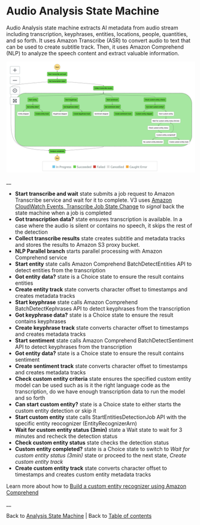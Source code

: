 # Audio Analysis State Machine

Audio Analysis state machine extracts AI metadata from audio stream including transcription, keyphrases, entities, locations, people, quantities, and so forth. It uses Amazon Transcribe (ASR) to convert audio to text that can be used to create subtitle track. Then, it uses Amazon Comprehend (NLP) to analyze the speech content and extract valuable information.

![Audio analysis state machine](../../../../deployment/tutorials/images/state-machine-analysis-audio.png)

__

* **Start transcribe and wait** state submits a job request to Amazon Transcribe service and wait for it to complete. V3 uses [Amazon CloudWatch Events, Transcribe Job State Change](https://docs.aws.amazon.com/transcribe/latest/dg/cloud-watch-events.html) to _signal_ back the state machine when a job is completed
* **Got transcription data?** state ensures transcription is available. In a case where the audio is silent or contains no speech, it skips the rest of the detection
* **Collect transcribe results** state creates subtitle and metadata tracks and stores the results to Amazon S3 proxy bucket.
* **NLP Parallel branch** starts parallel processing with Amazon Comprehend service
* **Start entity** state calls Amazon Comprehend BatchDetectEntities API to detect entities from the transcription
* **Got entity data?** state is a Choice state to ensure the result contains entities
* **Create entity track** state converts character offset to timestamps and creates metadata tracks
* **Start keyphrase** state calls Amazon Comprehend BatchDetectKephrases API to detect keyphrases from the transcription
* **Got keyphrase data?** state is a Choice state to ensure the result contains keyphrases
* **Create keyphrase track** state converts character offset to timestamps and creates metadata tracks
* **Start sentiment** state calls Amazon Comprehend BatchDetectSentiment API to detect keyphrases from the transcription
* **Got entity data?** state is a Choice state to ensure the result contains sentiment
* **Create sentiment track** state converts character offset to timestamps and creates metadata tracks
* **Check custom entity criteria** state ensures the specified custom entity model can be used such as is it the right language code as the transcription, do we have enough transcription data to run the model and so forth
* **Can start custom entity?** state is a Choice state to either starts the custom entity detection or skip it
* **Start custom entity** state calls StartEntitiesDetectionJob API with the specific entity reocognizer (EntityRecognizerArn)
* **Wait for custom entity status (3min)** state a Wait state to wait for 3 minutes and recheck the detection status
* **Check custom entity status** state checks the detection status
* **Custom entity completed?** state is a Choice state to switch to _Wait for custom entity status (3min)_ state or proceed to the next state, _Create custom entity track_
* **Create custom entity track** state converts character offset to timestamps and creates custom entity metadata tracks

Learn more about how to [Build a custom entity recognizer using Amazon Comprehend](https://aws.amazon.com/blogs/machine-learning/build-a-custom-entity-recognizer-using-amazon-comprehend/)

__

Back to [Analysis State Machine](../main/README.md) | Back to [Table of contents](../../../../README.md#table-of-contents)
